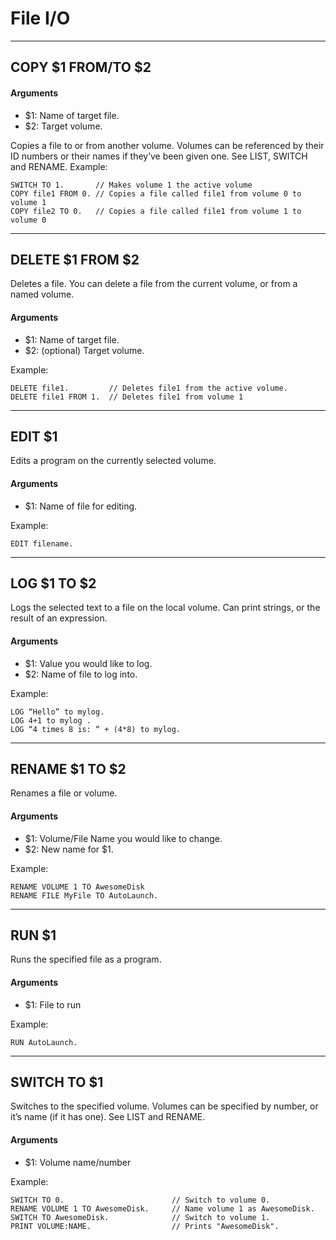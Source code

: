 File I/O
========

***

## COPY $1 FROM/TO $2

#### Arguments
* $1: Name of target file.
* $2: Target volume.

Copies a file to or from another volume. Volumes can be referenced by their ID numbers or their names if they’ve been given one. See LIST, SWITCH and RENAME.
Example:

    SWITCH TO 1.       // Makes volume 1 the active volume
    COPY file1 FROM 0. // Copies a file called file1 from volume 0 to volume 1
    COPY file2 TO 0.   // Copies a file called file1 from volume 1 to volume 0

***

## DELETE $1 FROM $2

Deletes a file. You can delete a file from the current volume, or from a named volume.

#### Arguments
* $1: Name of target file.
* $2: (optional) Target volume.

Example:

    DELETE file1.         // Deletes file1 from the active volume.
    DELETE file1 FROM 1.  // Deletes file1 from volume 1

***

## EDIT $1

Edits a program on the currently selected volume.

#### Arguments
* $1: Name of file for editing.

Example:

    EDIT filename.

***

## LOG $1 TO $2

Logs the selected text to a file on the local volume. Can print strings, or the result of an expression.

#### Arguments
* $1: Value you would like to log.
* $2: Name of file to log into.

Example:

    LOG “Hello” to mylog.
    LOG 4+1 to mylog .
    LOG “4 times 8 is: “ + (4*8) to mylog.

***

## RENAME $1 TO $2

Renames a file or volume.

#### Arguments
* $1: Volume/File Name you would like to change.
* $2: New name for $1.

Example:

    RENAME VOLUME 1 TO AwesomeDisk
    RENAME FILE MyFile TO AutoLaunch.

***

## RUN $1

Runs the specified file as a program.

#### Arguments
* $1: File to run

Example:

    RUN AutoLaunch.

***

## SWITCH TO $1

Switches to the specified volume. Volumes can be specified by number, or it’s name (if it has one). See LIST and RENAME.

#### Arguments
* $1: Volume name/number

Example:

    SWITCH TO 0.                        // Switch to volume 0.
    RENAME VOLUME 1 TO AwesomeDisk.     // Name volume 1 as AwesomeDisk.
    SWITCH TO AwesomeDisk.              // Switch to volume 1.
    PRINT VOLUME:NAME.                  // Prints "AwesomeDisk".

